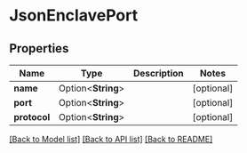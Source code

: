 # JsonEnclavePort

## Properties

Name | Type | Description | Notes
------------ | ------------- | ------------- | -------------
**name** | Option<**String**> |  | [optional]
**port** | Option<**String**> |  | [optional]
**protocol** | Option<**String**> |  | [optional]

[[Back to Model list]](../README.md#documentation-for-models) [[Back to API list]](../README.md#documentation-for-api-endpoints) [[Back to README]](../README.md)


